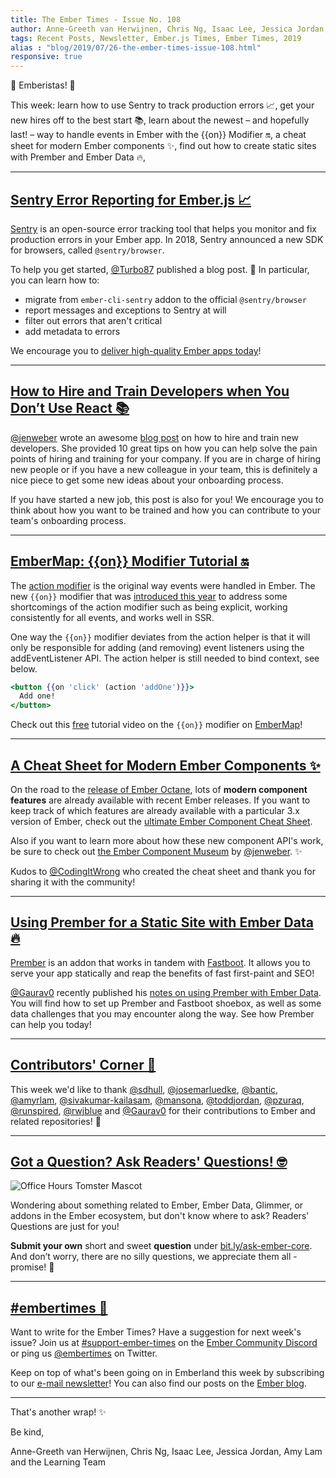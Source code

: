 ```yaml
---
title: The Ember Times - Issue No. 108
author: Anne-Greeth van Herwijnen, Chris Ng, Isaac Lee, Jessica Jordan, Amy Lam
tags: Recent Posts, Newsletter, Ember.js Times, Ember Times, 2019
alias : "blog/2019/07/26-the-ember-times-issue-108.html"
responsive: true
---
```


🤙 Emberistas! 🐹

This week:
learn how to use Sentry to track production errors 📈,
get your new hires off to the best start 📚,
learn about the newest – and hopefully last! – way to handle events in Ember with the {{on}} Modifier 🔛,
a cheat sheet for modern Ember components ✨,
find out how to create static sites with Prember and Ember Data 🔥,

---

## [Sentry Error Reporting for Ember.js 📈](https://simplabs.com/blog/2019/07/15/sentry-and-ember/)

[Sentry](https://sentry.io/for/ember/) is an open-source error tracking tool that helps you monitor and fix production errors in your Ember app. In 2018, Sentry announced a new SDK for browsers, called `@sentry/browser`.

To help you get started, [@Turbo87](https://github.com/Turbo87) published a blog post. 🧡 In particular, you can learn how to:

- migrate from `ember-cli-sentry` addon to the official `@sentry/browser`
- report messages and exceptions to Sentry at will
- filter out errors that aren't critical
- add metadata to errors

We encourage you to [deliver high-quality Ember apps today](https://simplabs.com/blog/2019/07/15/sentry-and-ember/)!

---

## [How to Hire and Train Developers when You Don’t Use React 📚](https://medium.com/front-end-weekly/how-to-hire-and-train-developers-when-you-dont-use-react-42762e6b1a57)

[@jenweber](https://github.com/jenweber) wrote an awesome [blog post](https://medium.com/front-end-weekly/how-to-hire-and-train-developers-when-you-dont-use-react-42762e6b1a57) on how to hire and train new developers.
She provided 10 great tips on how you can help solve the pain points of hiring and training for your company.
If you are in charge of hiring new people or if you have a new colleague in your team, this is definitely a nice piece to get some new ideas about your onboarding process.

If you have started a new job, this post is also for you! We encourage you to think about how you want to be trained and how you can contribute to your team's onboarding process.

---

## [EmberMap: {{on}} Modifier Tutorial 🔛](https://embermap.com/video/on-modifier-a-first-look)

The [action modifier](https://guides.emberjs.com/release/templates/actions/) is the original way events were handled in Ember. The new `{{on}}` modifier that was [introduced this year](https://github.com/emberjs/rfcs/pull/471) to address some shortcomings of the action modifier such as being explicit, working consistently for all events, and works well in SSR.

One way the `{{on}}` modifier deviates from the action helper is that it will only be responsible for adding (and removing) event listeners using the addEventListener API. The action helper is still needed to bind context, see below.

```handlebars
<button {{on 'click' (action 'addOne')}}>
  Add one!
</button>
```

Check out this [free](https://twitter.com/ember_map/status/1152260614452142081) tutorial video on the `{{on}}` modifier on [EmberMap](https://embermap.com/video/on-modifier-a-first-look)!

---

## [A Cheat Sheet for Modern Ember Components ✨](https://twitter.com/CodingItWrong/status/1153625389627072513)

On the road to the [release of Ember Octane](https://emberjs.com/editions/octane/), lots of **modern
component features** are already available with recent Ember releases.
If you want to keep track of which features are already available with a particular 3.x version of Ember,
check out the [ultimate Ember Component Cheat Sheet](https://codingitwrong.com/2019/07/23/ember-component-cheat-sheet.html).

Also if you want to learn more about how these new component API's work, be sure to check out [the Ember Component Museum](https://jenweber.github.io/the-ember-components-museum/versions/master/) by [@jenweber](https://github.com/jenweber). ✨

Kudos to [@CodingItWrong](https://github.com/CodingItWrong) who created the cheat sheet and thank you for sharing it with the community!

---

## [Using Prember for a Static Site with Ember Data 🔥](https://medium.com/@gauravmunjal_86037/using-prember-for-a-static-site-with-ember-data-780344e34c47)

[Prember](https://github.com/ef4/prember) is an addon that works in tandem with [Fastboot](https://ember-fastboot.com/). It allows you to serve your app statically and reap the benefits of fast first-paint and SEO!

[@Gaurav0](https://github.com/Gaurav0) recently published his [notes on using Prember with Ember Data](https://medium.com/@gauravmunjal_86037/using-prember-for-a-static-site-with-ember-data-780344e34c47). You will find how to set up Prember and Fastboot shoebox, as well as some data challenges that you may encounter along the way. See how Prember can help you today!

---

## [Contributors' Corner 👏](https://guides.emberjs.com/release/contributing/repositories/)

<p>This week we'd like to thank <a href="https://github.com/sdhull" target="gh-user">@sdhull</a>, <a href="https://github.com/josemarluedke" target="gh-user">@josemarluedke</a>, <a href="https://github.com/bantic" target="gh-user">@bantic</a>, <a href="https://github.com/amyrlam" target="gh-user">@amyrlam</a>, <a href="https://github.com/sivakumar-kailasam" target="gh-user">@sivakumar-kailasam</a>, <a href="https://github.com/mansona" target="gh-user">@mansona</a>, <a href="https://github.com/toddjordan" target="gh-user">@toddjordan</a>, <a href="https://github.com/pzuraq" target="gh-user">@pzuraq</a>, <a href="https://github.com/runspired" target="gh-user">@runspired</a>, <a href="https://github.com/rwjblue" target="gh-user">@rwjblue</a> and <a href="https://github.com/Gaurav0" target="gh-user">@Gaurav0</a> for their contributions to Ember and related repositories! 💖</p>

---

## [Got a Question? Ask Readers' Questions! 🤓](https://docs.google.com/forms/d/e/1FAIpQLScqu7Lw_9cIkRtAiXKitgkAo4xX_pV1pdCfMJgIr6Py1V-9Og/viewform)

<div class="blog-row">
  <img class="float-right small transparent padded" alt="Office Hours Tomster Mascot" title="Readers' Questions" src="/images/tomsters/officehours.png" />

  <p>Wondering about something related to Ember, Ember Data, Glimmer, or addons in the Ember ecosystem, but don't know where to ask? Readers’ Questions are just for you!</p>

<p><strong>Submit your own</strong> short and sweet <strong>question</strong> under <a href="https://bit.ly/ask-ember-core" target="rq">bit.ly/ask-ember-core</a>. And don’t worry, there are no silly questions, we appreciate them all - promise! 🤞</p>

</div>

---

## [#embertimes 📰](https://blog.emberjs.com/tags/newsletter.html)

Want to write for the Ember Times? Have a suggestion for next week's issue? Join us at [#support-ember-times](https://discordapp.com/channels/480462759797063690/485450546887786506) on the [Ember Community Discord](https://discordapp.com/invite/zT3asNS) or ping us [@embertimes](https://twitter.com/embertimes) on Twitter.

Keep on top of what's been going on in Emberland this week by subscribing to our [e-mail newsletter](https://the-emberjs-times.ongoodbits.com/)! You can also find our posts on the [Ember blog](https://emberjs.com/blog/tags/newsletter.html).

---

That's another wrap! ✨

Be kind,

Anne-Greeth van Herwijnen, Chris Ng, Isaac Lee, Jessica Jordan, Amy Lam and the Learning Team
